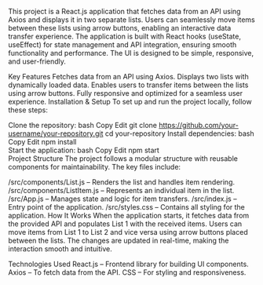 This project is a React.js application that fetches data from an API using Axios and displays it in two separate lists. Users can seamlessly move items between these lists using arrow buttons, 
enabling an interactive data transfer experience. The application is built with React hooks (useState, useEffect) for state management and API integration, ensuring smooth functionality and performance. 
The UI is designed to be simple, responsive, and user-friendly.

Key Features
Fetches data from an API using Axios.
Displays two lists with dynamically loaded data.
Enables users to transfer items between the lists using arrow buttons.
Fully responsive and optimized for a seamless user experience.
Installation & Setup
To set up and run the project locally, follow these steps:

Clone the repository:
bash
Copy
Edit
git clone https://github.com/your-username/your-repository.git
cd your-repository
Install dependencies:
bash
Copy
Edit
npm install  
Start the application:
bash
Copy
Edit
npm start  
Project Structure
The project follows a modular structure with reusable components for maintainability. The key files include:

/src/components/List.js – Renders the list and handles item rendering.
/src/components/ListItem.js – Represents an individual item in the list.
/src/App.js – Manages state and logic for item transfers.
/src/index.js – Entry point of the application.
/src/styles.css – Contains all styling for the application.
How It Works
When the application starts, it fetches data from the provided API and populates List 1 with the received items. Users can move items from List 1 to List 2 and vice versa using arrow buttons placed between the lists. The changes are updated in real-time, making the interaction smooth and intuitive.

Technologies Used
React.js – Frontend library for building UI components.
Axios – To fetch data from the API.
CSS – For styling and responsiveness.
